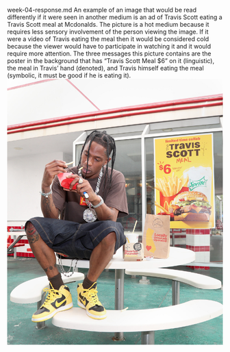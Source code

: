week-04-response.md
An example of an image that would be read differently if it were seen in another medium is an ad of Travis Scott eating a Travis Scott meal at Mcdonalds. The picture is a hot medium because it requires less sensory involvement of the person viewing the image. If it were a video of Travis eating the meal then it would be considered cold because the viewer would have to participate in watching it and it would require more attention. The three messages this picture contains are the poster in the background that has “Travis Scott Meal $6” on it (linguistic), the meal in Travis’ hand (denoted), and Travis himself eating the meal (symbolic, it must be good if he is eating it). 
![](assets/week-04-response-e87f1ad1.jpg)
